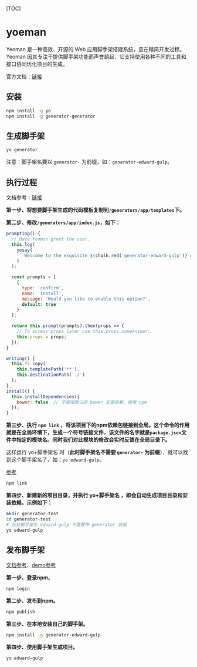 [TOC]

# yoeman

Yeoman 是一种高效、开源的 Web 应用脚手架搭建系统，意在精简开发过程。Yeoman 因其专注于提供脚手架功能而声誉鹊起，它支持使用各种不同的工具和接口协同优化项目的生成。

官方文档：[链接](https://yeoman.io/)



## 安装

```bash
npm install -g yo
npm install -g generator-generator
```



## 生成脚手架

```bash
yo generator
```

注意：脚手架名要以 `generator-` 为前缀，如：`generator-edward-gulp`。



## 执行过程

文档参考：[链接](https://yeoman.io/authoring/running-context.html)



**第一步、将想要脚手架生成的代码模板复制到`/generators/app/templates`下。**



**第二步、修改`/generators/app/index.js`，如下：**

```js
prompting() {
  // Have Yeoman greet the user.
  this.log(
    yosay(
      `Welcome to the exquisite ${chalk.red('generator-edward-gulp')} generator!`
    )
  );

  const prompts = [
    {
      type: 'confirm',
      name: 'install',
      message: 'Would you like to enable this option?',
      default: true
    }
  ];

  return this.prompt(prompts).then(props => {
    // To access props later use this.props.someAnswer;
    this.props = props;
  });
}

writing() {
  this.fs.copy(
    this.templatePath('**'),
    this.destinationPath('./')
  );
},
install() {
  this.installDependencies({
    bower: false  // 不使用默认的 bower 安装依赖，使用 npm
  });
}
```



**第三步、执行 `npm link` ，将该项目下的npm依赖包链接到全局。这个命令的作用就是在全局环境下，生成一个符号链接文件，该文件的名字就是`package.json`文件中指定的模块名。同时我们对此模块的修改会实时反馈在全局目录下。**

这样运行  yo+脚手架名 时（**此时脚手架名不需要 `generator-` 为前缀**），就可以找到这个脚手架名了，如：`yo edward-gulp`。

[参考](https://yeoman.io/authoring/)

```bash
npm link
```



**第四步、新建新的项目目录，并执行 yo+脚手架名 ，即会自动生成项目目录和安装依赖。示例如下：**

```bash
mkdir generator-test
cd generator-test
# 此处脚手架名 edward-gulp 不需要带 generator 前缀
yo edward-gulp
```



## 发布脚手架

[文档参考](https://yeoman.io/generators/#content)、[demo参考](https://blog.csdn.net/GotYou_Ac/article/details/108416901)

**第一步、登录npm**。

```bash
npm login
```



**第二步、发布到npm。**

```bash
npm publish
```



**第三步、在本地安装自己的脚手架。**

```bash
npm install -g generator-edward-gulp
```



**第四步、使用脚手架生成项目。**

```bash
yo edward-gulp
```

   



